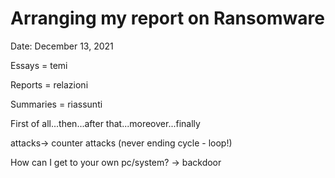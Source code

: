 # Arranging my report on Ransomware

Date: December 13, 2021

Essays = temi

Reports = relazioni

Summaries = riassunti

First of all...then...after that...moreover...finally

 

attacks→ counter attacks (never ending cycle - loop!)

How can I get to your own pc/system? → backdoor